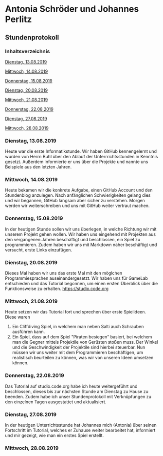 # Antonia Schröder und Johannes Perlitz
## Stundenprotokoll
### Inhaltsverzeichnis

[Dienstag, 13.08.2019](#1)

[Mittwoch, 14.08.2019](#2)

[Donnerstag, 15.08.2019](#3)

[Dienstag, 20.08.2019](#4)

[Mittwoch, 21.08.2019](#5)

[Donnerstag, 22.08.2019](#6)

[Dienstag, 27.08.2019](#7)

[Mittwoch, 28.08.2019](#8)

### Dienstag, 13.08.2019<a name="1"></a>

Heute war die erste Informatikstunde. Wir haben GitHub kennengelernt und wurden von Herrn Buhl über den Ablauf der Unterrrichtsstunden in Kenntnis gesetzt. Außerdem informierte er uns über die Projekte und nannte uns Beispiele aus den letzten Jahren.


### Mittwoch, 14.08.2019<a name="2"></a>

Heute bekamen wir die konkrete Aufgabe, einen GitHub Account und den Stundenblog anzulegen. Nach anfänglichen Schwierigkeiten gelang dies und wir begannen, GitHub langsam aber sicher zu verstehen. Morgen werden wir weiterschreiben und uns mit GitHub weiter vertraut machen.


### Donnerstag, 15.08.2019<a name="3"></a>

In der heutigen Stunde sollen wir uns überlegen, in welche Richtung wir mit unserem Projekt gehen wollen. Wir haben uns eingehend mit Projekten aus den vergangenen Jahren beschäftigt und beschlossen, ein Spiel zu programmieren. Zudem haben wir uns mit Markdown näher beschäftigt und versucht, erste Links einzufügen.


### Dienstag, 20.08.2019<a name="4"></a>

Dieses Mal haben wir uns das erste Mal mit den möglchen Programmiesprachen auseinandergesetzt. Wir haben uns für GameLab entschieden und das Tutorial begonnen, um einen ersten Überblick über die Funktionsweise zu erhalten.
https://studio.code.org


### Mittwoch, 21.08.2019<a name="5"></a>

Heute setzen wir das Tutorial fort und sprechen über erste Spielideen. Diese waren 
1. Ein Cliffdiving Spiel, in welchem man neben Salti auch Schrauben ausführen kann.
2. Ein Spiel, dass auf dem Spiel "Piraten besiegen" basiert, bei welchem man die Gegner mittels Projektile von Gerüsten stoßen muss. Der Winkel und die Geschwindigkeit der Projektile sind hierbei steuerbar. Nun müssen wir uns weiter mit dem Programmieren beschäftigen, um realistisch beurteilen zu können, was wir von unseren Ideen umsetzen können.


### Donnerstag, 22.08.2019<a name="6"></a>

Das Tutorial auf studio.code.org habe ich heute weitergeführt und beschlossen, dieses bis zur nächsten Stunde am Dienstag zu Hause zu beenden. Zudem habe ich unser Stundenprotokoll mit Verknüpfungen zu den einzelnen Tagen ausgestattet und aktualisiert.

### Dienstag, 27.08.2019<a name="7"></a>

In der heutigen Unterrichtsstunde hat Johannes mich (Antonia) über seinen Fortschritt im Tutorial, welches er Zuhause weiter bearbeitet hat, informiert und mir gezeigt, wie man ein erstes Spiel erstellt.

### Mittwoch, 28.08.2019<a name="8"></a>

